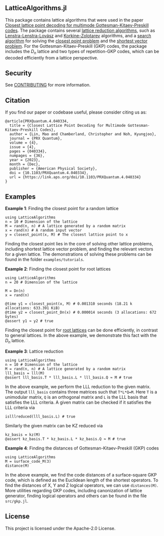 ## LatticeAlgorithms.jl

This package contains lattice algorithms that were used in the paper [Closest lattice point decoding for multimode Gottesman-Kitaev-Preskill codes](https://arxiv.org/abs/2303.04702). The package contains several [lattice reduction algorithms](https://www.ant.uni-bremen.de/sixcms/media.php/102/10740/SPM_2011_Wuebben.pdf), such as [Lenstra-Lenstra-Lovász](https://en.wikipedia.org/wiki/Lenstra%E2%80%93Lenstra%E2%80%93Lov%C3%A1sz_lattice_basis_reduction_algorithm) and [Korkine-Zolotarev](https://en.wikipedia.org/wiki/Korkine%E2%80%93Zolotarev_lattice_basis_reduction_algorithm) algorithms, and a [search algorithm](https://publications.lib.chalmers.se/records/fulltext/14990/local_14990.pdf) for solving the [closest point problem](https://en.wikipedia.org/wiki/Lattice_problem#Closest_vector_problem_(CVP)) and the [shortest vector problem](https://en.wikipedia.org/wiki/Lattice_problem#Shortest_vector_problem_(SVP)). For the Gottesman-Kitaev-Preskill (GKP) codes, the package includes  the $D_n$ lattice and two types of repetition-GKP codes, which can be decoded efficiently from a lattice perspective.



## Security

See [CONTRIBUTING](CONTRIBUTING.md#security-issue-notifications) for more information.

## Citation
If you find our paper or codebase useful, please consider citing us as:
```
@article{PRXQuantum.4.040334,
  title = {Closest Lattice Point Decoding for Multimode Gottesman-Kitaev-Preskill Codes},
  author = {Lin, Mao and Chamberland, Christopher and Noh, Kyungjoo},
  journal = {PRX Quantum},
  volume = {4},
  issue = {4},
  pages = {040334},
  numpages = {36},
  year = {2023},
  month = {Dec},
  publisher = {American Physical Society},
  doi = {10.1103/PRXQuantum.4.040334},
  url = {https://link.aps.org/doi/10.1103/PRXQuantum.4.040334}
}
```

## Examples

**Example 1**: Finding the closest point for a random lattice
```
using LatticeAlgorithms
n = 10 # Dimension of the lattice
M = rand(n, n) # A lattice generated by a random matrix
x = rand(n) # A random input vector
y = closest_point(x, M) # The closest lattice point to x
```
Finding the closest point lies in the core of solving other lattice problems, including shortest lattice vector problem, and finding the relevant vectors for a given lattice. The demonstrations of solving these problems can be found in the folder `examples/tutorials`. 

**Example 2**: Finding the closest point for root lattices
```
using LatticeAlgorithms
n = 20 # Dimension of the lattice

M = Dn(n)
x = rand(n)

@time y1 = closest_point(x, M) # 0.001310 seconds (18.21 k allocations: 633.391 KiB)
@time y2 = closest_point_Dn(x) # 0.000014 seconds (3 allocations: 672 bytes)
@assert y1 ≈ y2 # true
```
Finding the closest point for [root lattices](http://neilsloane.com/doc/Me83.pdf) can be done efficiently, in contrast to general lattices. In the above example, we demonstrate this fact with the $D_n$ lattice. 


**Example 3**: Lattice reduction
```
using LatticeAlgorithms
n = 10 # Dimension of the lattice
M = rand(n, n) # A lattice generated by a random matrix
lll_basis = lll(M)
@assert lll_basis.T * lll_basis.L * lll_basis.Q ≈ M # true
```
In the above example, we perform the LLL reduction to the given matrix. The output ```lll_basis``` contains three matrices such that ```T*L*Q=M```. Here ```T``` is a unimodular matrix, ```Q``` is an orthogonal matrix and ```L``` is the LLL basis that satisfies the LLL criteria. A given matrix can be checked if it satisfies the LLL criteria via
```
islllreduced(lll_basis.L) # true
```
Similarly the given matrix can be KZ reduced via
```
kz_basis = kz(M)
@assert kz_basis.T * kz_basis.L * kz_basis.Q ≈ M # true
```

**Example 4**: Finding the distances of Gottesman-Kitaev-Preskill (GKP) codes
```
using LatticeAlgorithms
M = surface_code_M(3)
distance(M)
```
In the above example, we find the code distances of a surface-square GKP code, which is defined as the Euclidean length of the shortest operators. To find the distances of X, Y and Z logical operators, we can use ```distances(M)```. More utilities regarding GKP codes, including canonization of lattice generator, finding logical operators and others can be found in the file ```src/gkp.jl```. 




## License

This project is licensed under the Apache-2.0 License.
